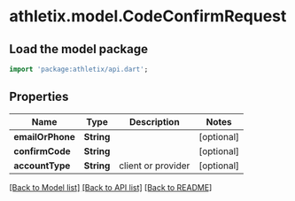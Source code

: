 # athletix.model.CodeConfirmRequest

## Load the model package
```dart
import 'package:athletix/api.dart';
```

## Properties
Name | Type | Description | Notes
------------ | ------------- | ------------- | -------------
**emailOrPhone** | **String** |  | [optional] 
**confirmCode** | **String** |  | [optional] 
**accountType** | **String** | client or provider | [optional] 

[[Back to Model list]](../README.md#documentation-for-models) [[Back to API list]](../README.md#documentation-for-api-endpoints) [[Back to README]](../README.md)


